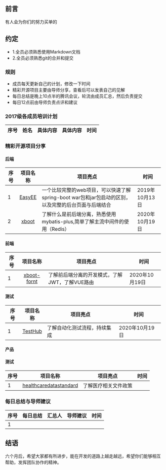 ## 前言
有人会为你们的努力买单的

## 约定
* 1.全员必须熟悉使用Markdown文档
* 2.全员必须熟悉git的合并和提交

### 规则
- 成员每天更新自己的计划，修改一下时间
- 精彩开源项目主要由导师分享，查看后可以发表自己的见解
- 每日总结是晚上10点半的腾讯会议，轮流由成员汇总，然后负责提交
- 每日12点前由导师负责点评和建议

### 2017级各成员培训计划

| 序号 | 姓名 |具体内容 |具体内容 |时间|
| ------ | :------: |:------: |:------: |:------: |


### 精彩开源项目分享
#### 后端
| 序号 |项目名称|项目亮点|时间|
| ------ | :------: | ------ | ------ |
|1|[EasyEE](https://github.com/service-java/summer-cli-mybatis/tree/ffa8d5532b73a98de26d29718c5c218450c50f79/__cant-run-now/EasyEE)|一个比较完整的web项目，可以快速了解spring-boot war包和jar包启动的区别，以及完整的后台页面与后端结合|2019年10月13日|
|2|[xboot](https://github.com/Exrick/xboot.git)|了解什么是前后端分离，熟悉使用mybatis-plus,简单了解主流中间件的使用（Redis）|2020年10月19日|

#### 前端
| 序号 |项目名称|项目亮点|时间|
| ------ | :------: | ------ | ------ |
|1|[xboot-fornt](https://github.com/Exrick/xboot-front.git) |了解前后端分离的开发模式，了解JWT，了解VUE路由|2020年10月19日|

#### 测试
| 序号 |项目名称|项目亮点|时间|
| ------ | :------: | ------ | ------ |
|1|[TestHub](https://github.com/Jsir07/TestHub) |了解自动化测试流程，持续集成|2020年10月19日|

#### 产品
#### 测试
| 序号 |项目名称|项目亮点|时间|
| ------ | :------: | ------ | ------ |
|1|[healthcaredatastandard](https://github.com/wanghaisheng/healthcaredatastandard.git) |了解医疗相关文件政策|

### 每日总结与导师建议
| 序号 |每日总结|汇总人|导师建议|时间|
| ------ | :------: | ------ | ------ | ------ |
|1|||||

## 结语

六个月后，希望大家都有所进步，能在开发的道路上越走越远，希望你们能够相互帮助，发挥团队协作的精神。

